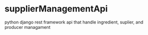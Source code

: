 # supplierManagementApi
python django rest framework api that handle ingredient, suplier, and producer managament 
